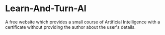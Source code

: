 # Learn-And-Turn-AI
A free website which provides a small course of Artificial Intelligence with a certificate without providing the author about the user's details.
